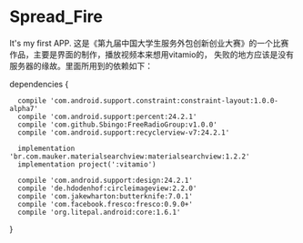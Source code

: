 # Spread_Fire
It's my first APP.
这是《第九届中国大学生服务外包创新创业大赛》的一个比赛作品，主要是界面的制作，播放视频本来想用vitamio的，
失败的地方应该是没有服务器的缘故。里面所用到的依赖如下：


  
  dependencies {

      compile 'com.android.support.constraint:constraint-layout:1.0.0-alpha7'
      compile 'com.android.support:percent:24.2.1'
      compile 'com.github.Sbingo:FreeRadioGroup:v1.0.0'
      compile 'com.android.support:recyclerview-v7:24.2.1'
      
      implementation 'br.com.mauker.materialsearchview:materialsearchview:1.2.2'
      implementation project(':vitamio')
      
      compile 'com.android.support:design:24.2.1'
      compile 'de.hdodenhof:circleimageview:2.2.0'
      compile 'com.jakewharton:butterknife:7.0.1'
      compile 'com.facebook.fresco:fresco:0.9.0+'
      compile 'org.litepal.android:core:1.6.1'
  }
